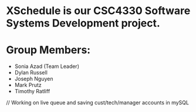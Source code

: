 # XSchedule is our CSC4330 Software Systems Development project.

# Group Members: 
* Sonia Azad (Team Leader) 
* Dylan Russell 
* Joseph Nguyen 
* Mark Prutz 
* Timothy Ratliff


// Working on live queue and saving cust/tech/manager accounts in mySQL 
